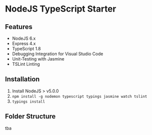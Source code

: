# NodeJS TypeScript Starter

## Features
* NodeJS 6.x
* Express 4.x
* TypeScript 1.8
* Debugging Integration for Visual Studio Code
* Unit-Testing with Jasmine
* TSLint Linting

## Installation

1. Install NodeJS > v5.0.0
2. `npm install -g nodemon typescript typings jasmine watch tslint`
3. `typings install`

## Folder Structure
tba
